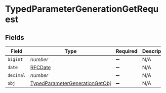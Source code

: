 # TypedParameterGenerationGetRequest


## Fields

| Field                                                                                       | Type                                                                                        | Required                                                                                    | Description                                                                                 |
| ------------------------------------------------------------------------------------------- | ------------------------------------------------------------------------------------------- | ------------------------------------------------------------------------------------------- | ------------------------------------------------------------------------------------------- |
| `bigint`                                                                                    | *number*                                                                                    | :heavy_minus_sign:                                                                          | N/A                                                                                         |
| `date`                                                                                      | [RFCDate](../../types/rfcdate.md)                                                           | :heavy_minus_sign:                                                                          | N/A                                                                                         |
| `decimal`                                                                                   | *number*                                                                                    | :heavy_minus_sign:                                                                          | N/A                                                                                         |
| `obj`                                                                                       | [TypedParameterGenerationGetObj](../../models/operations/typedparametergenerationgetobj.md) | :heavy_minus_sign:                                                                          | N/A                                                                                         |